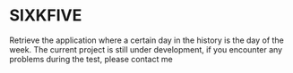# SIXKFIVE
Retrieve the application where a certain day in the history is the day of the week. The current project is still under development, if you encounter any problems during the test, please contact me
